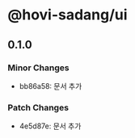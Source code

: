 # @hovi-sadang/ui

## 0.1.0

### Minor Changes

- bb86a58: 문서 추가

### Patch Changes

- 4e5d87e: 문서 추가
